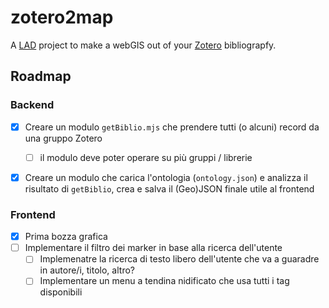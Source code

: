 # zotero2map
A [LAD](https://lad.uniroma1.it) project to make a webGIS out of your [Zotero](zotero.org/) bibliograpfy.

## Roadmap

### Backend

- [x] Creare un modulo `getBiblio.mjs` che prendere tutti (o alcuni) record da una gruppo Zotero
  - [ ] il modulo deve poter operare su più gruppi / librerie
- [x] Creare un modulo che carica l'ontologia (`ontology.json`) e analizza il risultato di `getBiblio`, crea e salva il (Geo)JSON finale utile al frontend


### Frontend
- [x] Prima bozza grafica
- [ ] Implementare il filtro dei marker in base alla ricerca dell'utente
  - [ ] Implemenatre la ricerca di testo libero dell'utente che va a guaradre in autore/i, titolo, altro?
  - [ ] Implementare un menu a tendina nidificato che usa tutti i tag disponibili